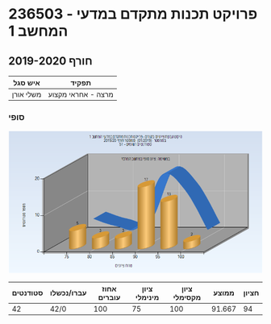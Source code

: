 # 236503 - פרויקט תכנות מתקדם במדעי המחשב 1

## חורף 2019-2020

| איש סגל | תפקיד |
| ---- | ---- |
| משלי אורן | מרצה - אחראי מקצוע |

### סופי

![201901 Finals](201901/Finals.png)

| סטודנטים | עברו/נכשלו | אחוז עוברים | ציון מינימלי | ציון מקסימלי | ממוצע | חציון |
| ---- | ---- | ---- | ---- | ---- | ---- | ---- |
| 42 | 42/0 | 100 | 75 | 100 | 91.667 | 94 |

